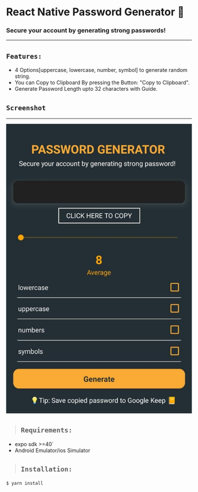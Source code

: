 # React Native Password Generator 🔑

### Secure your account by generating strong passwords!
---
## `Features:`
* 4 Options[uppercase, lowercase, number, symbol] to generate random string.
* You can Copy to Clipboard By pressing the Button: "Copy to Clipboard".
* Generate Password Length upto 32 characters with Guide.

## `Screenshot`
---
![image](img/screenshot(2).jpg)

> ## `Requirements:`
* expo sdk >=40`
* Android Emulator/ios Simulator

> ## `Installation: `
```
$ yarn install
```





